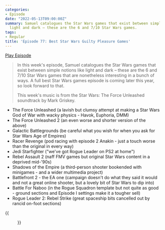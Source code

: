 ```yaml
---
categories:
- Episode
date: "2022-05-13T09:00:00Z"
summary: Samuel catalogues the Star Wars games that exist between simple notions like
  light and dark – these are the 6 and 7/10 Star Wars games.
tags:
- Regular
title: 'Episode 77: Best Star Wars Guilty Pleasure Games'
---
```


[Play Episode](https://www.patreon.com/posts/episode-77-best-66311868)
> In this week's episode, Samuel catalogues the Star Wars games that exist between simple notions like light and dark – these are the 6 and 7/10 Star Wars games that are nonetheless interesting in a bunch of ways. A full best Star Wars games episode is coming later this year, so look forward to that.
>
> This week's music is from the Star Wars: The Force Unleashed soundtrack by Mark Griskey.

- The Force Unleashed (a lavish but clumsy attempt at making a Star Wars God of War with wacky physics - Havok, Euphoria, DMM)
- The Force Unleashed 2 (an even worse and shorter version of the above)
- Galactic Battlegrounds (be careful what you wish for when you ask for Star Wars Age of Empires)
- Racer Revenge (pod racing with episode 2 Anakin - just a touch worse than the original in every way)
- Jedi Starfighter ("we've got Rogue Leader on PS2 at home")
- Rebel Assault 2 (naff FMV games but original Star Wars content in a deprived mid-'90s)
- Shadows of the Empire (a third-person shooter bookended with minigames - and a wider multimedia project)
- Battlefront 2 - the EA one (campaign doesn't do what they said it would and not a great online shooter, but a lovely bit of Star Wars to dip into)
- Battle For Naboo (in the Rogue Squadron template but not quite as good - ground sections and Episode I settings make it a tougher sell)
- Rogue Leader 2: Rebel Strike (great spaceship bits cancelled out by rancid on-foot sections)

{{<figure 
    src="/assets/images/mothers-day.jpeg" 
    caption="Image Credit: personalnadir" 
    alt="Mother's Day">}}
